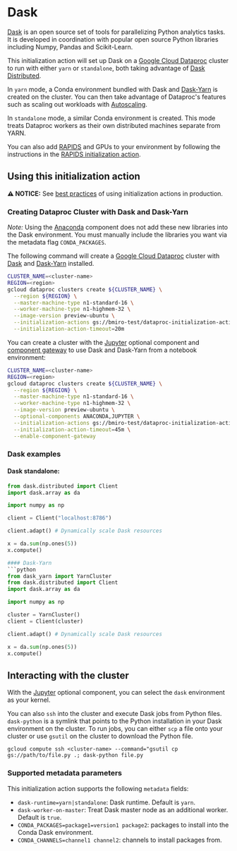 # Dask

[Dask](https://dask.org/) is an open source set of tools for parallelizing
Python analytics tasks. It is developed in coordination with popular open
source Python libraries including Numpy, Pandas and Scikit-Learn.

This initialization action will set up Dask on a [Google Cloud Dataproc](https://cloud.google.com/dataproc)
cluster to run with either `yarn` or `standalone`, both taking advantage of
[Dask Distributed](https://distributed.dask.org/en/latest/).

In `yarn` mode, a Conda environment bundled with Dask and [Dask-Yarn](https://yarn.dask.org)
is created on the cluster. You can then take advantage of Dataproc's features
such as scaling out workloads with [Autoscaling](https://cloud.google.com/dataproc/docs/concepts/configuring-clusters/autoscaling).

In `standalone` mode, a similar Conda environment is created. This mode treats
Dataproc workers as their own distributed machines separate from YARN.

You can also add [RAPIDS](https://rapids.ai) and GPUs to your environment by following the instructions
in the [RAPIDS initialization action](https://github.com/GoogleCloudDataproc/initialization-actions/tree/master/rapids).

## Using this initialization action

**:warning: NOTICE:** See
[best practices](/README.md#how-initialization-actions-are-used) of using
initialization actions in production.

### Creating Dataproc Cluster with Dask and Dask-Yarn

*Note:* Using the [Anaconda](https://cloud.google.com/dataproc/docs/concepts/components/anaconda)
component does not add these new libraries into the Dask environment. You must
manually include the libraries you want via the metadata flag `CONDA_PACKAGES`.

The following command will create a [Google Cloud Dataproc](https://cloud.google.com/dataproc) cluster
with [Dask](https://dask.org/) and [Dask-Yarn](https://yarn.dask.org/) installed.

```bash
CLUSTER_NAME=<cluster-name>
REGION=<region>
gcloud dataproc clusters create ${CLUSTER_NAME} \
  --region ${REGION} \
  --master-machine-type n1-standard-16 \
  --worker-machine-type n1-highmem-32 \
  --image-version preview-ubuntu \
  --initialization-actions gs://bmiro-test/dataproc-initialization-actions/dask/dask.sh \
  --initialization-action-timeout=20m
```

You can create a cluster with the [Jupyter](https://cloud.google.com/dataproc/docs/concepts/components/jupyter)
optional component and [component gateway](https://cloud.google.com/dataproc/docs/concepts/accessing/dataproc-gateways)
to use Dask and Dask-Yarn from a notebook environment:

```bash
CLUSTER_NAME=<cluster-name>
REGION=<region>
gcloud dataproc clusters create ${CLUSTER_NAME} \
  --region ${REGION} \
  --master-machine-type n1-standard-16 \
  --worker-machine-type n1-highmem-32 \
  --image-version preview-ubuntu \
  --optional-components ANACONDA,JUPYTER \
  --initialization-actions gs://bmiro-test/dataproc-initialization-actions/dask/dask.sh \
  --initialization-action-timeout=45m \
  --enable-component-gateway
```

### Dask examples

#### Dask standalone:
```python
from dask.distributed import Client
import dask.array as da

import numpy as np

client = Client("localhost:8786")

client.adapt() # Dynamically scale Dask resources

x = da.sum(np.ones(5))
x.compute()

#### Dask-Yarn
```python
from dask_yarn import YarnCluster
from dask.distributed import Client
import dask.array as da

import numpy as np

cluster = YarnCluster()
client = Client(cluster)

client.adapt() # Dynamically scale Dask resources

x = da.sum(np.ones(5))
x.compute()
```

## Interacting with the cluster

With the [Jupyter](https://cloud.google.com/dataproc/docs/concepts/components/jupyter)
optional component, you can select the `dask` environment as your kernel.

You can also `ssh` into the cluster and execute Dask jobs from Python files.
`dask-python` is a symlink that points to the Python installation in your Dask
environment on the cluster. To run jobs, you can either `scp` a file onto your
cluster or use `gsutil` on the cluster to download the Python file.

`gcloud compute ssh <cluster-name> --command="gsutil cp gs://path/to/file.py .; dask-python file.py`

### Supported metadata parameters

This initialization action supports the following `metadata` fields:
- `dask-runtime=yarn|standalone`: Dask runtime. Default is `yarn`.
- `dask-worker-on-master`: Treat Dask master node as an additional worker. Default is `true`.
- `CONDA_PACKAGES=package1=version1 package2`: packages to install into the Conda Dask environment.
- `CONDA_CHANNELS=channel1 channel2`: channels to install packages from.
